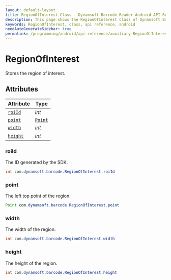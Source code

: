 ```yaml
---
layout: default-layout
title: RegionOfInterest Class - Dynamsoft Barcode Reader Android API Reference
description: This page shows the RegionOfInterest Class of Dynamsoft Barcode Reader for Android SDK.
keywords: RegionOfInterest, class, api reference, android
needAutoGenerateSidebar: true
permalink: /programming/android/api-reference/auxiliary-RegionOfInterest-v7.6.0.html
---
```


# RegionOfInterest

Stores the region of interest.  

## Attributes
  
| Attribute | Type |
|---------- | ---- |
| [`roiId`](#roiid) | *int* |
| [`point`](#point) | [`Point`](Point.md) |
| [`width`](#width) | *int* |
| [`height`](#height) | *int* |

### roiId

The ID generated by the SDK.

```java
int com.dynamsoft.barcode.RegionOfInterest.roiId
```

### point

The left top point of the region.

```java
Point com.dynamsoft.barcode.RegionOfInterest.point
```

### width

The width of the region.

```java
int com.dynamsoft.barcode.RegionOfInterest.width
```

### height

The height of the region.

```java
int com.dynamsoft.barcode.RegionOfInterest.height
```
